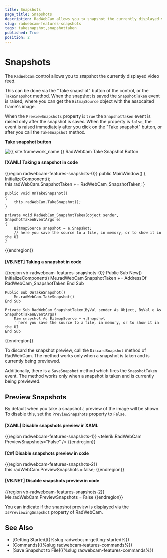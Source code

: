 ```yaml
---
title: Snapshots
page_title: Snapshots
description: RadWebCam allows you to snapshot the currently displayed video feed.
slug: radwebcam-features-snapshots
tags: takesnapshot,snapshottaken
published: True
position: 2
---
```


# Snapshots

The `RadWebCam` control allows you to snapshot the currently displayed video feed.

This can be done via the "Take snapshot" button of the control, or the `TakeSnapshot` method. When the snapshot is saved the `SnapshotTaken` event is raised, where you can get the `BitmapSource` object with the assocaited frame's image.

When the `PreviewSnapshots` property is `true` the `SnapshotTaken` event is raised only after the snapshot is saved. When the property is `false`, the event is raised immediately after you click on the "Take snapshot" button, or after you call the `TakeSnapshot` method.

__Take snapshot button__

![{{ site.framework_name }} RadWebCam Take Snapshot Button](images/radwebcam-features-snapshots-0.png)

#### __[XAML] Taking a snapshot in code__
{{region radwebcam-features-snapshots-0}}
	public MainWindow()
	{
		InitializeComponent();		
		this.radWebCam.SnapshotTaken += RadWebCam_SnapshotTaken;
	}
	
	public void OnTakeSnapshot()
	{
		this.radWebCam.TakeSnapshot();
	}

	private void RadWebCam_SnapshotTaken(object sender, SnapshotTakenEventArgs e)
	{
		BitmapSource snapshot = e.Snapshot;
		// here you save the source to a file, in memory, or to show it in the UI
	}
{{endregion}}

#### __[VB.NET] Taking a snapshot in code__
{{region vb-radwebcam-features-snapshots-0}}
	Public Sub New()
        InitializeComponent()
        Me.radWebCam.SnapshotTaken += AddressOf RadWebCam_SnapshotTaken
    End Sub

    Public Sub OnTakeSnapshot()
        Me.radWebCam.TakeSnapshot()
    End Sub

    Private Sub RadWebCam_SnapshotTaken(ByVal sender As Object, ByVal e As SnapshotTakenEventArgs)
        Dim snapshot As BitmapSource = e.Snapshot
		' here you save the source to a file, in memory, or to show it in the UI
    End Sub
{{endregion}}

To discard the snapshot preview, call the `DiscardSnapshot` method of RadWebCam. The method works only when a snapshot is taken and is currently being previewed.

Additionally, there is a `SaveSnapshot` method which fires the `SnapshotTaken` event. The method works only when a snapshot is taken and is currently being previewed.

## Preview Snapshots

By default when you take a snapshot a preview of the image will be shown. To disable this, set the `PreviewSnapshots` property to `False`.

#### __[XAML] Disable snapshots preview in XAML__
{{region radwebcam-features-snapshots-1}}
	<telerik:RadWebCam PreviewSnapshots="False" />
{{endregion}}

#### __[C#] Disable snapshots preview in code__
{{region radwebcam-features-snapshots-2}}
	this.radWebCam.PreviewSnapshots = false;
{{endregion}}

#### __[VB.NET] Disable snapshots preview in code__
{{region vb-radwebcam-features-snapshots-2}}
	Me.radWebCam.PreviewSnapshots = False
{{endregion}}

You can indicate if the snapshot preview is displayed via the `IsPreviewingSnapshot` property of RadWebCam.

## See Also  
* [Getting Started]({%slug radwebcam-getting-started%})
* [Commands]({%slug radwebcam-features-commands%})
* [Save Snapshot to File]({%slug radwebcam-features-commands%})
